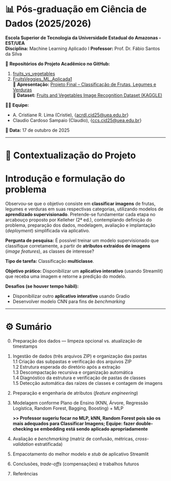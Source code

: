 # 📊 Pós-graduação em Ciência de Dados (2025/2026)  

**Escola Superior de Tecnologia da Universidade Estadual do Amazonas - EST/UEA**  
**Disciplina:** Machine Learning Aplicado I
**Professor:** Prof. Dr. Fábio Santos da Silva

📂 **Repositórios do Projeto Acadêmico no GitHub:**  
1. [fruits_vs_vegetables](https://github.com/csampaio2/fruits_vs_vegetables)  
2. [FruitsVeggies_ML_Aplicada1](https://github.com/Cristie-Lima/FruitsVeggies_ML_Aplicada1)  
📂 **Apresentação:** [Projeto Final – Classificação de Frutas, Legumes e Verduras](https://notebooksharing.space/view/cee47e5603ebbaed272c4b8905a06ba44bd21ac0e30796fdd7c4de92b96b6687#displayOptions=show-linenos%7Chide-inputs)  
📂 **Dataset:** [Fruits and Vegetables Image Recognition Dataset (KAGGLE)](https://www.kaggle.com/datasets/kritikseth/fruit-and-vegetable-image-recognition/data)

👩‍🎓 **Equipe:**  
- A. Cristiane R. Lima (Cristie), {acrdl.cid25@uea.edu.br}
- Claudio Cardoso Sampaio (Claudio), {ccs.cid25@uea.edu.br}

📅 **Data:** 17 de outubro de 2025  

---

# 📌 Contextualização do Projeto

# Introdução e formulação do problema

Observou-se que o objetivo consiste em **classificar imagens** de frutas, legumes e verduras em suas respectivas categorias, utilizando modelos de **aprendizado supervisionado**. Pretende-se fundamentar cada etapa no arcabouço proposto por Kelleher (2ª ed.), contemplando definição do problema, preparação dos dados, modelagem, avaliação e implantação (*deployment*) simplificada via aplicativo.

**Pergunta de pesquisa:** É possível treinar um modelo supervisionado que classifique corretamente, a partir de **atributos extraídos de imagens** (*image features*), as classes de interesse?

**Tipo de tarefa:** Classificação **multiclasse**.

**Objetivo prático:** Disponibilizar um **aplicativo interativo** (usando Streamlit) que receba uma imagem e retorne a predição do modelo.

**Desafios (se houver tempo hábil):**
- Disponibilizar outro **aplicativo interativo** usando Gradio
- Desenvolver modelo CNN para fins de _benchmarking_

---

# ⚙️ Sumário
0. Preparação dos dados — limpeza opcional vs. atualização de timestamps  
1. Ingestão de dados (três arquivos ZIP) e organização das pastas  
1.1 Criação das subpastas e verificação dos arquivos ZIP  
1.2 Estrutura esperada do diretório após a extração  
1.3 Descompactação recursiva e organização automática  
1.4 Diagnóstico da estrutura e verificação de pastas de classes  
1.5 Detecção automática das raízes de classes e contagem de imagens  
2. Preparação e engenharia de atributos (*feature engineering*)  
3. Modelagem conforme Plano de Ensino (KNN, Árvore, Regressão Logística, Random Forest, Bagging, Boosting) + MLP

    **>> Professor sugeriu focar no MLP, kNN, Random Forest pois são os mais adequados para Classificar Imagens; Equipe: fazer double-checking se embedding está sendo aplicado apropriadamente**
4. Avaliação e *benchmarking* (matriz de confusão, métricas, *cross-validation* estratificada)  
5. Empacotamento do melhor modelo e *stub* de aplicativo Streamlit  
6. Conclusões, *trade-offs* (compensações) e trabalhos futuros  
7. Referências
